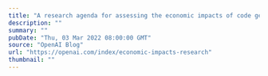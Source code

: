 ```yaml
---
title: "A research agenda for assessing the economic impacts of code generation models"
description: ""
summary: ""
pubDate: "Thu, 03 Mar 2022 08:00:00 GMT"
source: "OpenAI Blog"
url: "https://openai.com/index/economic-impacts-research"
thumbnail: ""
---
```


